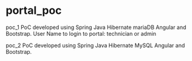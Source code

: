 # portal_poc
poc_1
PoC developed using Spring Java Hibernate mariaDB Angular and Bootstrap.
User Name to login to portal: technician or admin

poc_2
PoC developed using Spring Java Hibernate MySQL Angular and Bootstrap.
